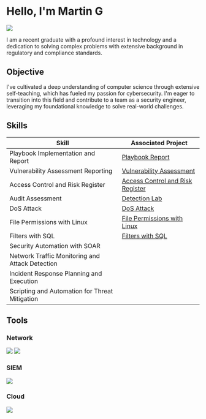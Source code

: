 # Hello, I'm Martin G 
<a href="www.linkedin.com/in/martin-gonzalez-78949b374"><img src="https://img.shields.io/badge/-LinkedIn-0072b1?&style=for-the-badge&logo=linkedin&logoColor=white" /></a>

I am a recent graduate with a profound interest in technology and a dedication to solving complex problems with extensive background in regulatory and compliance standards.

## Objective

I've cultivated a deep understanding of computer science through extensive self-teaching, which has fueled my passion for cybersecurity. I'm eager to transition into this field and contribute to a team as a security engineer, leveraging my foundational knowledge to solve real-world challenges.

## Skills

| Skill                                         | Associated Project         |
|-----------------------------------------------|----------------------------|
| Playbook Implementation and Report            | <a href="https://github.com/mgonzalez-unr/Playbook-Alert-Ticket">Playbook Report</a>|
| Vulnerability Assessment Reporting            | <a href="https://github.com/mgonzalez-unr/Vulnerability_Assessment_Report">Vulnerability Assessment<a/>|
| Access Control and Risk Register              | <a href="https://github.com/mgonzalez-unr/Access-Control-and-Risk-Register">Access Control and Risk Register</a>|
| Audit Assessment                              | <a href="https://google.com">Detection Lab</a>|
| DoS Attack                                    | <a href="https://github.com/mgonzalez-unr/Dos-Attack-Incident">DoS Attack</a>
| File Permissions with Linux                   | <a href="https://github.com/mgonzalez-unr/File-Permission-LINUX">File Permissions with Linux</a>
| Filters with SQL                              | <a href="https://github.com/mgonzalez-unr/Filters-with-SQL">Filters with SQL<a/>
| Security Automation with SOAR                 | 
| Network Traffic Monitoring and Attack Detection | 
| Incident Response Planning and Execution      | 
| Scripting and Automation for Threat Mitigation |
 

## Tools


### Network
<div>
    <img src="https://img.shields.io/badge/-Wireshark-1679A7?&style=for-the-badge&logo=Wireshark&logoColor=white" />
    <img src="https://img.shields.io/badge/-Suricata-EF3B2D?&style=for-the-badge&logo=Suricata&logoColor=white" />
</div>


### SIEM
<div>
    <img src="https://img.shields.io/badge/-Splunk-000000?&style=for-the-badge&logo=Splunk&logoColor=white" />
</div>

### Cloud
<div>
    <img src="https://img.shields.io/badge/-Amazon_Web_Services-232F3E?style=for-the-badge&logo=amazon-aws&logoColor=white" />
  
</div>

